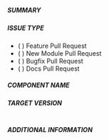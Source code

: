 ##### SUMMARY
<!--- Describe the change, including rationale and design decisions -->

<!---
If you are fixing an existing issue, please include "Fixes #nnn" in your
commit message and your description; but you should still explain what
the change does.
-->

##### ISSUE TYPE
<!--- Pick one below and delete the rest: -->
 - ( ) Feature Pull Request
 - ( ) New Module Pull Request
 - ( ) Bugfix Pull Request
 - ( ) Docs Pull Request

##### COMPONENT NAME
<!--- Name of the module/plugin/module/task -->

##### TARGET VERSION
```

```


##### ADDITIONAL INFORMATION
<!---
Include additional information to help people understand the change here.
For bugs that don't have a linked bug report, a step-by-step reproduction
of the problem is helpful.
  -->

<!--- Paste verbatim command output below, e.g. before and after your change -->
```

```
